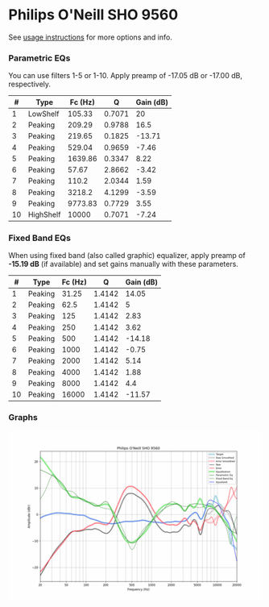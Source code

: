 # Philips O'Neill SHO 9560
See [usage instructions](https://github.com/jaakkopasanen/AutoEq#usage) for more options and info.

### Parametric EQs
You can use filters 1-5 or 1-10. Apply preamp of -17.05 dB or -17.00 dB, respectively.

|   # | Type      |   Fc (Hz) |      Q |   Gain (dB) |
|-----|-----------|-----------|--------|-------------|
|   1 | LowShelf  |    105.33 | 0.7071 |       20    |
|   2 | Peaking   |    209.29 | 0.9788 |       16.5  |
|   3 | Peaking   |    219.65 | 0.1825 |      -13.71 |
|   4 | Peaking   |    529.04 | 0.9659 |       -7.46 |
|   5 | Peaking   |   1639.86 | 0.3347 |        8.22 |
|   6 | Peaking   |     57.67 | 2.8662 |       -3.42 |
|   7 | Peaking   |    110.2  | 2.0344 |        1.59 |
|   8 | Peaking   |   3218.2  | 4.1299 |       -3.59 |
|   9 | Peaking   |   9773.83 | 0.7729 |        3.55 |
|  10 | HighShelf |  10000    | 0.7071 |       -7.24 |

### Fixed Band EQs
When using fixed band (also called graphic) equalizer, apply preamp of **-15.19 dB** (if available) and set gains manually with these parameters.

|   # | Type    |   Fc (Hz) |      Q |   Gain (dB) |
|-----|---------|-----------|--------|-------------|
|   1 | Peaking |     31.25 | 1.4142 |       14.05 |
|   2 | Peaking |     62.5  | 1.4142 |        5    |
|   3 | Peaking |    125    | 1.4142 |        2.83 |
|   4 | Peaking |    250    | 1.4142 |        3.62 |
|   5 | Peaking |    500    | 1.4142 |      -14.18 |
|   6 | Peaking |   1000    | 1.4142 |       -0.75 |
|   7 | Peaking |   2000    | 1.4142 |        5.14 |
|   8 | Peaking |   4000    | 1.4142 |        1.88 |
|   9 | Peaking |   8000    | 1.4142 |        4.4  |
|  10 | Peaking |  16000    | 1.4142 |      -11.57 |

### Graphs
![](./Philips%20O'Neill%20SHO%209560.png)
